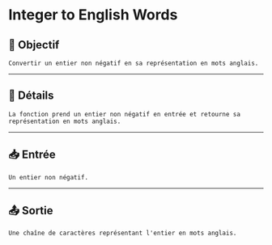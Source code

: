 # Integer to English Words

## 🎯 Objectif

    Convertir un entier non négatif en sa représentation en mots anglais.

---

## 📝 Détails

    La fonction prend un entier non négatif en entrée et retourne sa représentation en mots anglais.

---

## 📥 Entrée

    Un entier non négatif.

---

## 📤 Sortie

    Une chaîne de caractères représentant l'entier en mots anglais.

